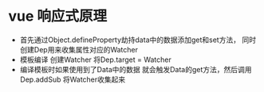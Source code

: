 # vue 响应式原理
   - 首先通过Object.defineProperty劫持data中的数据添加get和set方法，
     同时创建Dep用来收集属性对应的Watcher
   - 模板编译 创建Watcher 将Dep.target = Watcher
   - 编译模板时如果使用到了Data中的数据 就会触发Data的get方法，然后调用
     Dep.addSub 将Watcher收集起来
        